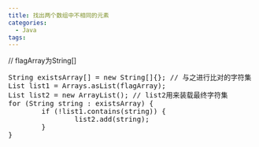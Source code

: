 ```yaml
---
title: 找出两个数组中不相同的元素
categories:
  - Java
tags:
---
```

// flagArray为String[]
<pre>
String existsArray[] = new String[]{}; // 与之进行比对的字符集
List<String> list1 = Arrays.asList(flagArray);
List<String> list2 = new ArrayList<String>(); // list2用来装载最终字符集
for (String string : existsArray) {
		if (!list1.contains(string)) {
				list2.add(string);
		}
}
</pre>
